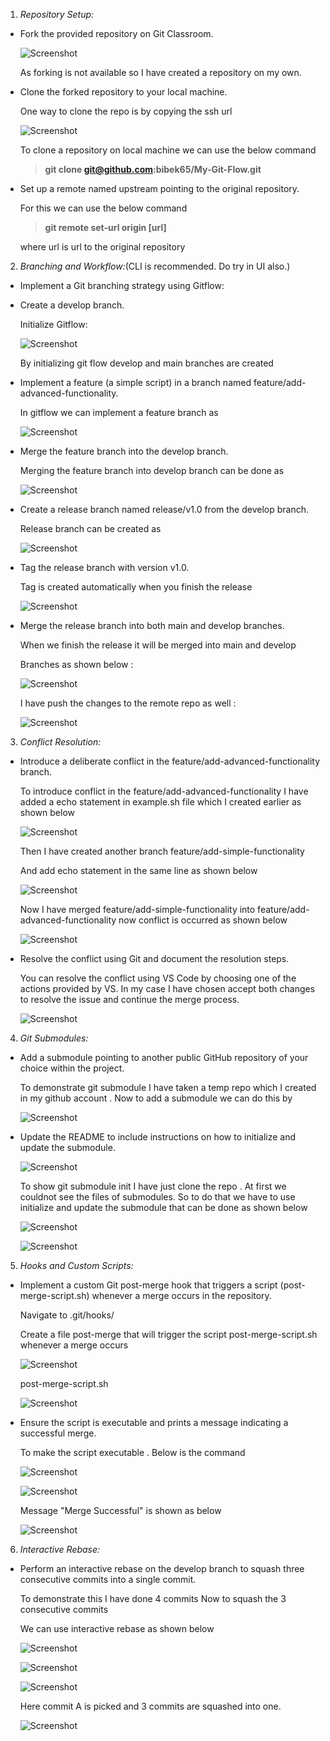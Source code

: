 1.  _Repository Setup:_

- Fork the provided repository on Git Classroom.

    ![Screenshot](materials/1.png)

    As forking is not available so I have created a repository on my own.

- Clone the forked repository to your local machine.

    One way to clone the repo is by copying the ssh url

    ![Screenshot](materials/2.png)

    To clone a repository on local machine we can use the below command

    > **git clone git@github.com:bibek65/My-Git-Flow.git**

- Set up a remote named upstream pointing to the original repository.

    For this we can use the below command

    > **git remote set-url origin [url]**

    where url is url to the original repository

2.  _Branching and Workflow:_(CLI is recommended. Do try in UI also.)

- Implement a Git branching strategy using Gitflow:

- Create a develop branch.

    Initialize Gitflow:

    ![Screenshot](materials/3.png)

    By initializing git flow develop and main branches are created

- Implement a feature (a simple script) in a branch named feature/add-advanced-functionality.

    In gitflow we can implement a feature branch as

    ![Screenshot](materials/4.png)

- Merge the feature branch into the develop branch.

    Merging the feature branch into develop branch can be done as

    ![Screenshot](materials/5.png)

- Create a release branch named release/v1.0 from the develop branch.

    Release branch can be created as

    ![Screenshot](materials/6.png)

- Tag the release branch with version v1.0.

    Tag is created automatically when you finish the release

    ![Screenshot](materials/7.png)

- Merge the release branch into both main and develop branches.

    When we finish the release it will be merged into main and develop

    Branches as shown below :

    ![Screenshot](materials/8.png)

    I have push the changes to the remote repo as well :

    ![Screenshot](materials/9.png)

3.  _Conflict Resolution:_

- Introduce a deliberate conflict in the feature/add-advanced-functionality branch.

    To introduce conflict in the feature/add-advanced-functionality I have added a echo statement in example.sh file which I created earlier as shown below

    ![Screenshot](materials/10.png)

    Then I have created another branch feature/add-simple-functionality

    And add echo statement in the same line as shown below

    ![Screenshot](materials/11.png)

    Now I have merged feature/add-simple-functionality into feature/add-advanced-functionality now conflict is occurred as shown below

    ![Screenshot](materials/12.png)

- Resolve the conflict using Git and document the resolution steps.

    You can resolve the conflict using VS Code by choosing one of the actions provided by VS. In my case I have chosen accept both changes to resolve the issue and continue the merge process.

    ![Screenshot](materials/13.png)

4. _Git Submodules:_

- Add a submodule pointing to another public GitHub repository of your choice within the project.

    To demonstrate git submodule I have taken a temp repo which I created in my github account . Now to add a submodule we can do this by

    ![Screenshot](materials/14.png)

- Update the README to include instructions on how to initialize and update the submodule.

    ![Screenshot](materials/15.png)

    To show git submodule init I have just clone the repo . At first we couldnot see the files of submodules. So to do that we have to use initialize and update the submodule that can be done as shown below

    ![Screenshot](materials/16.png)

    ![Screenshot](materials/17.png)

5.  _Hooks and Custom Scripts:_

- Implement a custom Git post-merge hook that triggers a script (post-merge-script.sh) whenever a merge occurs in the repository.

    Navigate to .git/hooks/

    Create a file post-merge that will trigger the script post-merge-script.sh whenever a merge occurs

    ![Screenshot](materials/18.png)

    post-merge-script.sh

    ![Screenshot](materials/19.png)

- Ensure the script is executable and prints a message indicating a successful merge.

    To make the script executable . Below is the command

    ![Screenshot](materials/20.png)

    ![Screenshot](materials/21.png)

    Message "Merge Successful" is shown as below

    ![Screenshot](materials/22.png)

6.  _Interactive Rebase:_

- Perform an interactive rebase on the develop branch to squash three consecutive commits into a single commit.

    To demonstrate this I have done 4 commits Now to squash the 3 consecutive commits

    We can use interactive rebase as shown below

    ![Screenshot](materials/23.png)

    ![Screenshot](materials/24.png)

    ![Screenshot](materials/25.png)

    Here commit A is picked and 3 commits are squashed into one.

    ![Screenshot](materials/26.png)
